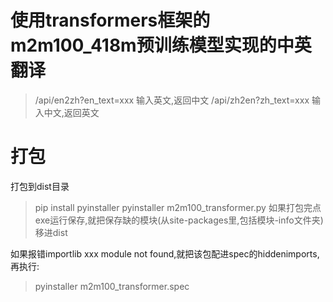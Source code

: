 # 使用transformers框架的m2m100_418m预训练模型实现的中英翻译

> /api/en2zh?en_text=xxx 输入英文,返回中文
> /api/zh2en?zh_text=xxx 输入中文,返回英文

# 打包
打包到dist目录
> pip install pyinstaller 
> pyinstaller m2m100_transformer.py
如果打包完点exe运行保存,就把保存缺的模块(从site-packages里,包括模块-info文件夹)移进dist 

如果报错importlib xxx module not found,就把该包配进spec的hiddenimports,再执行: 
> pyinstaller m2m100_transformer.spec